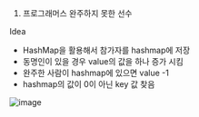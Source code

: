 1. 프로그래머스 완주하지 못한 선수

Idea
- HashMap을 활용해서 참가자를 hashmap에 저장
- 동명인이 있을 경우 value의 값을 하나 증가 시킴
- 완주한 사람이 hashmap에 있으면 value -1
- hashmap의 값이 0이 아닌 key 값 찾음

![image](https://user-images.githubusercontent.com/48550373/117812896-588a4b80-b29d-11eb-9150-06641a86633d.png)
